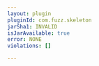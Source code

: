 ```yaml
---
layout: plugin
pluginId: com.fuzz.skeleton
jarSha1: INVALID
isJarAvailable: true
error: NONE
violations: []

---
```

